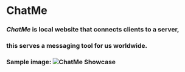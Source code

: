 # ChatMe
### *ChatMe* is local website that connects clients to a server, 
### this serves a messaging tool for us worldwide.

### Sample image: ![ChatMe Showcase](https://i.postimg.cc/t46DM1V8/chatme.png)
